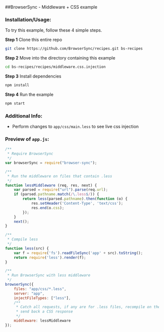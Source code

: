 ##BrowserSync - Middleware + CSS example

### Installation/Usage:

To try this example, follow these 4 simple steps. 

**Step 1** Clone this entire repo
```bash
git clone https://github.com/BrowserSync/recipes.git bs-recipes
```

**Step 2** Move into the directory containing this example
```bash
cd bs-recipes/recipes/middleware.css.injection
```

**Step 3** Install dependencies
```bash
npm install
```

**Step 4** Run the example
```bash
npm start
```

### Additional Info:

- Perform changes to `app/css/main.less` to see live css injection

### Preview of `app.js`:
```js
/**
 * Require BrowserSync
 */
var browserSync = require("browser-sync");

/**
 * Run the middleware on files that contain .less
 */
function lessMiddleware (req, res, next) {
    var parsed = require("url").parse(req.url);
    if (parsed.pathname.match(/\.less$/)) {
        return less(parsed.pathname).then(function (o) {
            res.setHeader('Content-Type', 'text/css');
            res.end(o.css);
        });
    }
    next();
}

/**
 * Compile less
 */
function less(src) {
    var f = require('fs').readFileSync('app' + src).toString();
    return require('less').render(f);
}

/**
 * Run BrowserSync with less middleware
 */
browserSync({
    files: "app/css/*.less",
    server: "app",
    injectFileTypes: ["less"],
    /**
     * Catch all requests, if any are for .less files, recompile on the fly and
     * send back a CSS response
     */
    middleware: lessMiddleware
});

```

